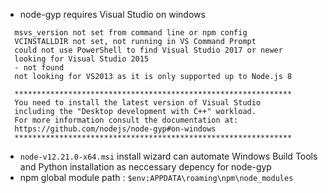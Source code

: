 - node-gyp requires Visual Studio on windows
```
  msvs_version not set from command line or npm config
  VCINSTALLDIR not set, not running in VS Command Prompt
  could not use PowerShell to find Visual Studio 2017 or newer
  looking for Visual Studio 2015
  - not found
  not looking for VS2013 as it is only supported up to Node.js 8

  **************************************************************
  You need to install the latest version of Visual Studio
  including the "Desktop development with C++" workload.
  For more information consult the documentation at:
  https://github.com/nodejs/node-gyp#on-windows
  **************************************************************
```
- `node-v12.21.0-x64.msi` install wizard can automate Windows Build Tools and Python installation as neccessary depency for node-gyp
- npm global module path : `$env:APPDATA\roaming\npm\node_modules`
